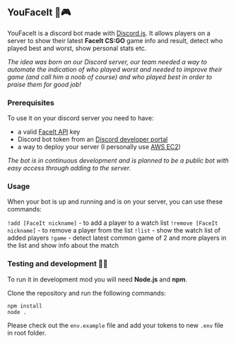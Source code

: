 ## YouFaceIt 🤖🎮

YouFaceIt is a discord bot made with [Discord.js](https://discord.js.org/).
It allows players on a server to show their latest **FaceIt CS:GO** game info and result, detect who played best and worst, show personal stats etc.

_The idea was born on our Discord server, our team needed a way to automate the indication of who played worst and needed to improve their game (and call him a noob of course) and who played best in order to praise them for good job!_

### Prerequisites

To use it on your discord server you need to have:

- a valid [FaceIt API](https://developers.faceit.com/) key
- Discord bot token from an [Discord developer portal](https://discord.com/developers/applications)
- a way to deploy your server (I personally use [AWS EC2](https://aws.amazon.com/ec2/))

_The bot is in continuous development and is planned to be a public bot with easy access through adding to the server._

### Usage

When your bot is up and running and is on your server, you can use these commands:

`!add [FaceIt nickname]` - to add a player to a watch list
`!remove [FaceIt nickname]` - to remove a player from the list
`!list` - show the watch list of added players
`!game` - detect latest common game of 2 and more players in the list and show info about the match

### Testing and development 👨‍💻

To run it in development mod you will need **Node.js** and **npm**.

Clone the repository and run the following commands:

```
npm install
node .
```

Please check out the `env.example` file and add your tokens to new `.env` file in root folder.
